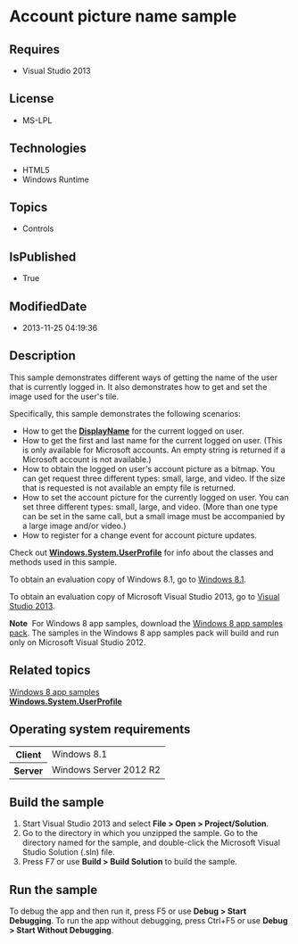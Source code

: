 # Account picture name sample
## Requires
* Visual Studio 2013
## License
* MS-LPL
## Technologies
* HTML5
* Windows Runtime
## Topics
* Controls
## IsPublished
* True
## ModifiedDate
* 2013-11-25 04:19:36
## Description

<div id="mainSection">
<p>This sample demonstrates different ways of getting the name of the user that is currently logged in. It also demonstrates how to get and set the image used for the user's tile.
</p>
<p>Specifically, this sample demonstrates the following scenarios:</p>
<ul>
<li>How to get the <a href="http://msdn.microsoft.com/library/windows/apps/hh921595">
<b>DisplayName</b></a> for the current logged on user. </li><li>How to get the first and last name for the current logged on user. (This is only available for Microsoft accounts. An empty string is returned if a Microsoft account is not available.)
</li><li>How to obtain the logged on user's account picture as a bitmap. You can get request three different types: small, large, and video. If the size that is requested is not available an empty file is returned.
</li><li>How to set the account picture for the currently logged on user. You can set three different types: small, large, and video. (More than one type can be set in the same call, but a small image must be accompanied by a large image and/or video.)
</li><li>How to register for a change event for account picture updates. </li></ul>
<p>Check out <a href="http://msdn.microsoft.com/library/windows/apps/br241881"><b>Windows.System.UserProfile</b></a> for info about the classes and methods used in this sample.
</p>
<p>To obtain an evaluation copy of Windows&nbsp;8.1, go to <a href="http://go.microsoft.com/fwlink/p/?linkid=301696">
Windows&nbsp;8.1</a>.</p>
<p>To obtain an evaluation copy of Microsoft Visual Studio&nbsp;2013, go to <a href="http://go.microsoft.com/fwlink/p/?linkid=301697">
Visual Studio&nbsp;2013</a>.</p>
<p></p>
<p class="note"><b>Note</b>&nbsp;&nbsp;For Windows&nbsp;8 app samples, download the <a href="http://go.microsoft.com/fwlink/p/?LinkId=301698">
Windows&nbsp;8 app samples pack</a>. The samples in the Windows&nbsp;8 app samples pack will build and run only on Microsoft Visual Studio&nbsp;2012.</p>
<p></p>
<h2><a id="related_topics"></a>Related topics</h2>
<dl><dt><a href="http://go.microsoft.com/fwlink/p/?LinkID=227694">Windows 8 app samples</a>
</dt><dt><a href="http://msdn.microsoft.com/library/windows/apps/br241881"><b>Windows.System.UserProfile</b></a>
</dt></dl>
<h2>Operating system requirements</h2>
<table>
<tbody>
<tr>
<th>Client</th>
<td><dt>Windows&nbsp;8.1 </dt></td>
</tr>
<tr>
<th>Server</th>
<td><dt>Windows Server&nbsp;2012&nbsp;R2 </dt></td>
</tr>
</tbody>
</table>
<h2>Build the sample</h2>
<ol>
<li>Start Visual Studio&nbsp;2013 and select <b>File &gt; Open &gt; Project/Solution</b>.
</li><li>Go to the directory in which you unzipped the sample. Go to the directory named for the sample, and double-click the Microsoft Visual Studio Solution (.sln) file.
</li><li>Press F7 or use <b>Build &gt; Build Solution</b> to build the sample. </li></ol>
<h2>Run the sample</h2>
<p>To debug the app and then run it, press F5 or use <b>Debug &gt; Start Debugging</b>. To run the app without debugging, press Ctrl&#43;F5 or use
<b>Debug &gt; Start Without Debugging</b>.</p>
</div>
